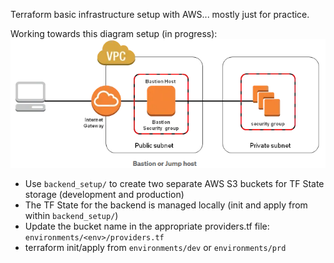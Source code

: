 Terraform basic infrastructure setup with AWS... mostly just for practice.


Working towards this diagram setup (in progress):
<img src="./images/sc.png" alt="goal1">

- Use `backend_setup/` to create two separate AWS S3 buckets for TF State storage (development and production)
- The TF State for the backend is managed locally (init and apply from within `backend_setup/`)
- Update the bucket name in the appropriate providers.tf file: `environments/<env>/providers.tf`
- terraform init/apply from `environments/dev` or `environments/prd`
